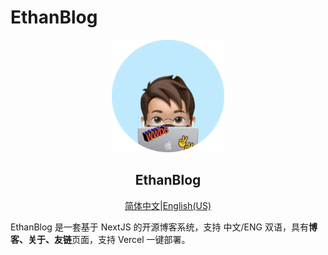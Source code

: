# EthanBlog

<p align="center">
  <a href="#">
    <img width="180" src="public/favicon.png">
  </a>
</p>
<h2 align="center">EthanBlog</h2>

<div align="center"><p><a href="./README.md">简体中文</a>|<a href="./README_EN.md">English(US)</a></p></div>

EthanBlog 是一套基于 NextJS 的开源博客系统，支持 中文/ENG 双语，具有**博客、关于、友链**页面，支持 Vercel 一键部署。